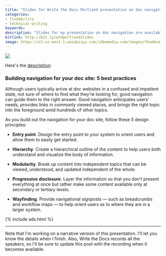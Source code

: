 ```yaml
---
title: "Slides for Write the Docs Portland presentation on doc navigation best practices"
categories:
- findability
- technical-writing
keywords:
description: "Slides for my presentation on doc navigation are available below. I'm giving this presentation at Write the Docs Portland on May 15. The presentation is about 20 minutes long."
bitlink: http://bit.ly/wtdportlandslides
image: https://s3.us-west-1.wasabisys.com/idbwmedia.com/images/thumbnails/wtdportslidethumb.png
---
```


<a href="https://idratherbewriting.com/files/doc-navigation-wtd/index.html"><img src="https://s3.us-west-1.wasabisys.com/idbwmedia.com/images/wtdpresoportland.png"/></a>

Here's the [description](http://www.writethedocs.org/conf/na/2017/speakers/#speaker-tom-johnson):

### Building navigation for your doc site: 5 best practices

Although users typically arrive at doc websites in a confused and impatient state, not sure of where to find what they're looking for, good navigation can guide them to the right answer. Good navigation anticipates users' needs, provides links in commonly viewed places, and brings the right topic into the foreground amid hundreds of other topics.

As you build out the navigation for your doc site, follow these 5 design principles:

*   **Entry point**. Design the entry point to your system to orient users and allow them to easily get started.

*   **Hierarchy**. Create a hierarchical outline of the content to help users both understand and visualize the body of information.

*   **Modularity**. Break up content into independent topics that can be viewed, understood, and updated independent of the whole.

*   **Progressive disclosure**. Layer the information so that you don't present everything at once but rather make some content available only at secondary or tertiary levels.

*   **Wayfinding**. Provide navigational signposts — such as breadcrumbs and workflow maps — to help orient users as to where they are in a larger system.

{% include ads.html %}

<hr/>

Note that I'm working on a narrative version of this presentation. I'll let you know the details when I finish. Also, Write the Docs records all the speakers, so I'll be sure to update this post with the recording when it becomes available.
